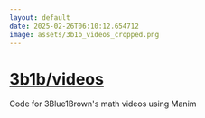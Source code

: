 ```yaml
---
layout: default
date: 2025-02-26T06:10:12.654712
image: assets/3b1b_videos_cropped.png
---
```


# [3b1b/videos](https://github.com/3b1b/videos)

Code for 3Blue1Brown's math videos using Manim
